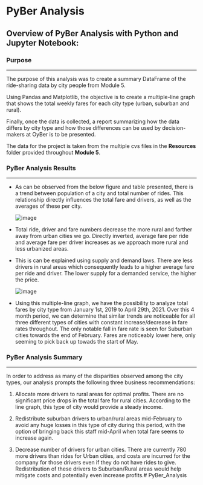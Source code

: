 # PyBer Analysis

## Overview of PyBer Analysis with Python and Jupyter Notebook:

### Purpose
___
The purpose of this analysis was to create a summary DataFrame of the ride-sharing data by city people from Module 5. 

Using Pandas and Matplotlib, the objective is to create a multiple-line graph that shows the total weekly fares for each city type (urban, suburban and rural).

Finally, once the data is collected, a report summarizing how the data differs by city type and how those differences can be used by decision-makers at OyBer is to be presented. 

The data for the project is taken from the multiple cvs files in the **Resources** folder provided throughout **Module 5**.

### PyBer Analysis Results
___
* As can be observed from the below figure and table presented, there is a trend between population of a city and total number of rides. This relationship directly influences the total fare and drivers, as well as the averages of these per city. 

  ![image](https://user-images.githubusercontent.com/89520192/136679132-c46efc30-bf9b-4c4f-978b-d8fc2a7a4cac.png)

* Total ride, driver and fare numbers decrease the more rural and farther away from urban cities we go. Directly inverted, average fare per ride and average fare per driver increases as we approach more rural and less urbanized areas.

* This is can be explained using supply and demand laws. There are less drivers in rural areas which consequently leads to a higher average fare per ride and driver. The lower supply for a demanded service, the higher the price.

  ![image](https://user-images.githubusercontent.com/89520192/136679439-8ad7d7ad-d6f2-4e83-a646-4a8189819c31.png)


* Using this multiple-line graph, we have the possibility to analyze total fares by city type from January 1st, 2019 to  April 29th, 2021. Over this 4 month period, we can determine that similar trends are noticeable for all three different types of cities with constant increase/decrease in fare rates throughout. The only notable fall in fare rate is seen for Suburban cities towards the end of February. Fares are noticeably lower here, only seeming to pick back up towads the start of May.

### PyBer Analysis Summary
___
In order to address as many of the disparities observed among the city types, our analysis prompts the following three business recommendations:

1.  Allocate more drivers to rural areas for optimal profits. There are no significant price drops in the total fare for rural cities. According to the line graph, this type of city would provide a steady income. 

2. Redistribute suburban drivers to urban/rural areas mid-February to avoid any huge losses in this type of city during this period, with the option of bringing back this staff mid-April when total fare seems to increase again.
 
3. Decrease number of drivers for urban cities. There are currently 780 more drivers than rides for Urban cities, and costs are incurred for the company for those drivers even if they do not have rides to give. Redistribution of these drivers to Suburban/Rural areas would help mitigate costs and potentially even increase profits.# PyBer_Analysis
